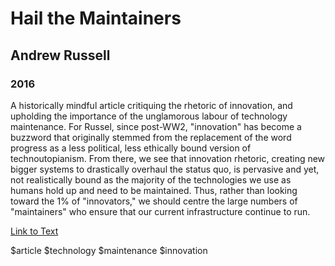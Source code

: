 # Hail the Maintainers
## Andrew Russell
### 2016

A historically mindful article critiquing the rhetoric of innovation, and upholding the importance of the unglamorous labour of technology maintenance.  For Russel, since post-WW2, "innovation" has become a buzzword that originally stemmed from the replacement of the word progress as a less political, less ethically bound version of technoutopianism.  From there, we see that innovation rhetoric, creating new bigger systems to drastically overhaul the status quo, is pervasive and yet, not realistically bound as the majority of the technologies we use as humans hold up and need to be maintained.  Thus, rather than looking toward the 1% of "innovators," we should centre the large numbers of "maintainers" who ensure that our current infrastructure continue to run.

[Link to Text](https://aeon.co/essays/innovation-is-overvalued-maintenance-often-matters-more)

$article $technology $maintenance $innovation 
